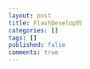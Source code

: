 ```yaml
---
layout: post
title: FlashDevelop的
categories: []
tags: []
published: false
comments: true
---
```

<p></p>
